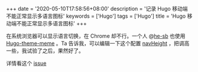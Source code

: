 +++
date = '2020-05-10T17:58:56+08:00'
description = '记录 Hugo 移动端不能正常显示多语言图标'
keywords = ['Hugo']
tags = ['Hugo']
title = 'Hugo 移动端不能正常显示多语言图标'
+++

在系统浏览器可以显示语言切换，在 Chrome 却不行。一个人 @[he-sb](https://github.com/he-sb) 也使用 [Hugo-theme-meme](https://github.com/reuixiy/hugo-theme-meme) 。Ta 告诉我，可以编辑一下这个配置 [navHeight](https://github.com/reuixiy/hugo-theme-meme/blob/master/config-examples/en/config.toml#L262) ，把调高一些，我试验了之后，果然好了。

详情看这个 [issue](https://github.com/reuixiy/hugo-theme-meme/issues/128)
